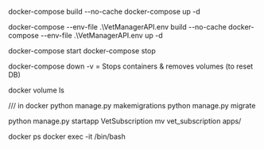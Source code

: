 docker-compose build --no-cache
docker-compose up -d

docker-compose --env-file .\VetManagerAPI\.env  build --no-cache
docker-compose --env-file .\VetManagerAPI\.env  up -d



docker-compose start
docker-compose stop

docker-compose down -v = Stops containers & removes volumes (to reset DB)

docker volume ls

/// in docker
python manage.py makemigrations
python manage.py migrate


python manage.py startapp VetSubscription
mv vet_subscription apps/

docker ps
docker exec -it <name> /bin/bash